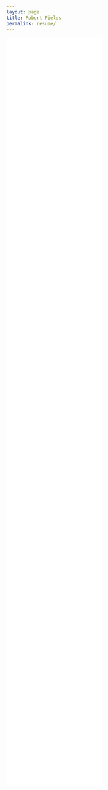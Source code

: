 ```yaml
---
layout: page
title: Robert Fields
permalink: resume/
---
```


<embed src="/public/Robert Fields Resume.pdf" style= "width: 50%; height: 50%" align="center" type='application/pdf'>
